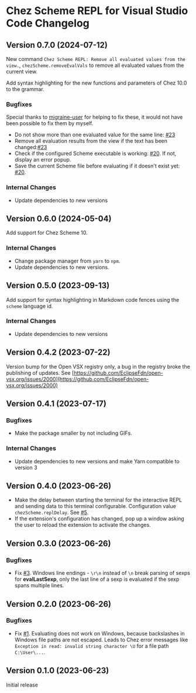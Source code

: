 # Chez Scheme REPL for Visual Studio Code Changelog

## Version 0.7.0 (2024-07-12)

New command `Chez Scheme REPL: Remove all evaluated values from the view.`, `chezScheme.removeEvalVals` to remove all evaluated values from the current view.

Add syntax highlighting for the new functions and parameters  of Chez 10.0 to the grammar.

### Bugfixes

Special thanks to [migraine-user](https://github.com/migraine-user) for helping to fix these, it would not have been possible to fix them by myself.

- Do not show more than one evaluated value for the same line: [#23](https://github.com/Release-Candidate/vscode-scheme-repl/issues/23)
- Remove all evaluation results from the view if the text has been changed:[#23](https://github.com/Release-Candidate/vscode-scheme-repl/issues/23)
- Check if the configured Scheme executable is working: [#20](https://github.com/Release-Candidate/vscode-scheme-repl/issues/20). If not, display an error popup.
- Save the current Scheme file before evaluating if it doesn't exist yet: [#20](https://github.com/Release-Candidate/vscode-scheme-repl/issues/20).

### Internal Changes

- Update dependencies to new versions

## Version 0.6.0 (2024-05-04)

Add support for Chez Scheme 10.

### Internal Changes

- Change package manager from `yarn` to `npm`.
- Update dependencies to new versions.

## Version 0.5.0 (2023-09-13)

Add support for syntax highlighting in Markdown code fences using the `scheme` language id.

### Internal Changes

- Update dependencies to new versions

## Version 0.4.2 (2023-07-22)

Version bump for the Open VSX registry only, a bug in the registry broke the publishing of updates.
See [https://github.com/EclipseFdn/open-vsx.org/issues/2000](https://github.com/EclipseFdn/open-vsx.org/issues/2000)

## Version 0.4.1 (2023-07-17)

### Bugfixes

- Make the package smaller by not including GIFs.

### Internal Changes

- Update dependencies to new versions and make Yarn compatible to version 3

## Version 0.4.0 (2023-06-26)

- Make the delay between starting the terminal for the interactive REPL and sending data to this terminal configurable. Configuration value `chezScheme.replDelay`. See [#5](https://github.com/Release-Candidate/vscode-scheme-repl/issues/5).
- If the extension's configuration has changed, pop up a window asking the user to reload the extension to activate the changes.

## Version 0.3.0 (2023-06-26)

### Bugfixes

- Fix [#3](https://github.com/Release-Candidate/vscode-scheme-repl/issues/3). Windows line endings - `\r\n` instead of `\n` break parsing of sexps for **evalLastSexp**, only the last line of a sexp is evaluated if the sexp spans multiple lines.

## Version 0.2.0 (2023-06-26)

### Bugfixes

- Fix [#1](https://github.com/Release-Candidate/vscode-scheme-repl/issues/1). Evaluating does not work on Windows, because backslashes in Windows file paths are not escaped. Leads to Chez error messages like `Exception in read: invalid string character \U` for a file path `C:\User\...`.

## Version 0.1.0 (2023-06-23)

Initial release
